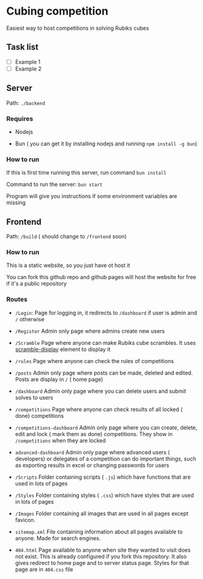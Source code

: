 # Cubing competition

Easiest way to host competitions in solving Rubiks cubes

## Task list

- [ ] Example 1
- [ ] Example 2

## Server

Path: `./backend`

### Requires

- Nodejs
 
- Bun ( you can get it by installing nodejs and running `npm install -g bun`)

### How to run

If this is first time running this server, run command `bun install`


Command to run the server: `bun start`

Program will give you instructions if some environment variables are missing

## Frontend 

Path: `/build` ( should change to `/frontend` soon)

### How to run

This is a static website, so you just have ot host it

You can fork this github repo and github pages will host the website for free if it's a public repository

### Routes

- `/Login`: Page for logging in, it redirects to `/dashboard` if user is admin and `/` otherwise

- `/Register` Admin only page where admins create new users

- `/Scramble` Page where anyone can make Rubiks cube scrambles. It uses [scramble-display](https://github.com/cubing/scramble-display) element to display it

- `/rules` Page where anyone can check the rules of competitions

- `/posts` Admin only page where posts can be made, deleted and edited. Posts are display in `/` ( home page)

- `/dashboard` Admin only page where you can delete users and submit solves to users

- `/competitions` Page where anyone can check results of all locked ( done) competitions 

- `/competitions-dashboard` Admin only page where you can create, delete, edit and lock ( mark them as done) competitions. They show in `/competitions` when they are locked

- `advanced-dashboard` Admin only page where advanced users ( developers) or delegates of a competition can do important things, such as exporting results in excel or changing passwords for users

- `/Scripts` Folder containing scripts ( `.js`) which have functions that are used in lots of pages

- `/Styles` Folder containing styles ( `.css`) which have styles that are used in lots of pages

- `/Images` Folder containing all images that are used in all pages except favicon. 

- `sitemap.xml` File containing information about all pages available to anyone. Made for search engines.

- `404.html` Page available to anyone when site they wanted to visit does not exist. This is already configured if you fork this repository. It also gives redirect to home page and to server status page. Styles for that page are in `404.css` file